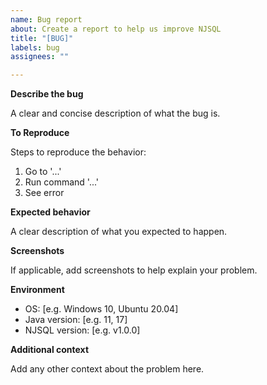 ```yaml
---
name: Bug report
about: Create a report to help us improve NJSQL
title: "[BUG]"
labels: bug
assignees: ""

---
```


**Describe the bug**

A clear and concise description of what the bug is.

**To Reproduce**

Steps to reproduce the behavior:

1. Go to '...'
2. Run command '...'
3. See error

**Expected behavior**

A clear description of what you expected to happen.

**Screenshots**

If applicable, add screenshots to help explain your problem.

**Environment**

- OS: [e.g. Windows 10, Ubuntu 20.04]
- Java version: [e.g. 11, 17]
- NJSQL version: [e.g. v1.0.0]

**Additional context**

Add any other context about the problem here.
